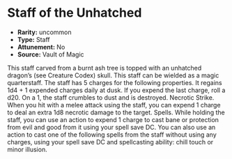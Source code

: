 
# Staff of the Unhatched

* **Rarity:** uncommon
* **Type:** Staff
* **Attunement:** No
* **Source:** Vault of Magic


This staff carved from a burnt ash tree is topped with an unhatched dragon’s (see Creature Codex) skull. This staff can be wielded as a magic quarterstaff. The staff has 5 charges for the following properties. It regains 1d4 + 1 expended charges daily at dusk. If you expend the last charge, roll a d20. On a 1, the staff crumbles to dust and is destroyed. Necrotic Strike. When you hit with a melee attack using the staff, you can expend 1 charge to deal an extra 1d8 necrotic damage to the target. Spells. While holding the staff, you can use an action to expend 1 charge to cast bane or protection from evil and good from it using your spell save DC. You can also use an action to cast one of the following spells from the staff without using any charges, using your spell save DC and spellcasting ability: chill touch or minor illusion.
